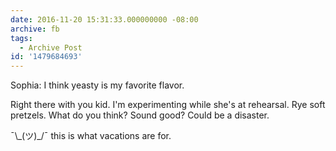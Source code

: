 ```yaml
---
date: 2016-11-20 15:31:33.000000000 -08:00
archive: fb
tags: 
  - Archive Post
id: '1479684693'
---
```


Sophia: I think yeasty is my favorite flavor. 

Right there with you kid. I'm experimenting while she's at rehearsal. Rye soft pretzels. What do you think? Sound good? Could be a disaster. 

¯\\\_(ツ)\_/¯ this is what vacations are for.
